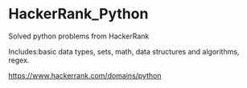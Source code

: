 # HackerRank_Python

Solved python problems from HackerRank

Includes:basic data types, sets, math, data structures and algorithms, regex. 


https://www.hackerrank.com/domains/python

